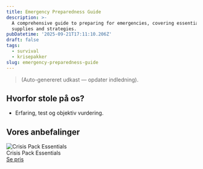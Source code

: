 ```yaml
---
title: Emergency Preparedness Guide
description: >-
  A comprehensive guide to preparing for emergencies, covering essential
  supplies and strategies.
pubDatetime: '2025-09-21T17:11:10.206Z'
draft: false
tags:
  - survival
  - krisepakker
slug: emergency-preparedness-guide
---
```

> (Auto-genereret udkast — opdater indledning).

## Hvorfor stole på os?
- Erfaring, test og objektiv vurdering.

## Vores anbefalinger


<!-- Auto: Affiliate-kort fra Products/SKUs -->

<div class="aff-card"><img src="abstract_15.png (https://v5.airtableusercontent.com/v3/u/45/45/1758484800000/zpAa0TiqclT7ZHoTzQcmXw/0aqxRnZcMn_h2MAc039xwR7KxvqXe1BxeS_3Q50vwPr0CEL1p5HD46FArHFqvDGY-ivB_WnNfzcval8xqJFRbnBMTFGbYZ3rxF6m4ESVyuJblPuW91q3F85hIQJ7f5Hn3urtoY53Bh1zzwKXqbOXMft7Tsv4eThnfpiZK_Yl28E/N13qfxnn5YuK4hy0UnzOPvEmk2qOSqDNNHfoabXxaDc)" alt="Crisis Pack Essentials" class="aff-card__img" /><div class="aff-card__meta"><div class="aff-card__title">Crisis Pack Essentials</div><a class="aff-btn" href="https://affiliate.homeessentialsee62.com/deal789?utm_source=klartilalt&utm_medium=affiliate&subid=emergency-preparedness-guide-2025-09-21" rel="sponsored nofollow noopener" target="_blank">Se pris</a></div></div>

